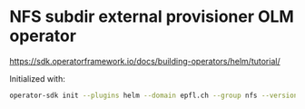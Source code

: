 # NFS subdir external provisioner OLM operator


https://sdk.operatorframework.io/docs/building-operators/helm/tutorial/

Initialized with:
```sh
operator-sdk init --plugins helm --domain epfl.ch --group nfs --version v1alpha1 --kind NfsSubdirProvisioner --helm-chart-repo https://kubernetes-sigs.github.io/nfs-subdir-external-provisioner/ --helm-chart nfs-subdir-external-provisioner --helm-chart-version 4.0.18
```
